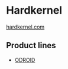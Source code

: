 # Hardkernel

[hardkernel.com](https://www.hardkernel.com/)

## Product lines

* [ODROID](odroid.md)
